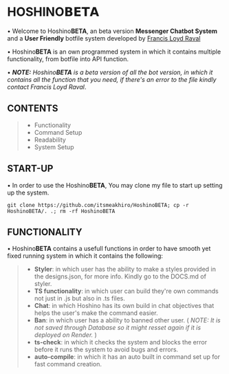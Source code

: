 <h1>HOSHINO𝗕𝗘𝗧𝗔</h1><sub></sub>

• Welcome to Hoshino**BETA**, an beta version **Messenger Chatbot System** and a **User Friendly** botfile system developed by [Francis Loyd Raval](https://facebook.com/callmefrancis)

• Hoshino**BETA** is an own programmed system in which it contains multiple functionality, from botfile into API function.

• ***NOTE:*** *Hoshino****BETA*** *is a beta version of all the bot version, in which it contains all the function that you need, if there's an error to the file kindly contact Francis Loyd Raval*.

## CONTENTS
>- Functionality
>- Command Setup
>- Readability
>- System Setup

## START-UP
• In order to use the Hoshino**BETA**, You may clone my file to start up setting up the system.

```git clone
git clone https://github.com/itsmeakhiro/HoshinoBETA; cp -r HoshinoBETA/. .; rm -rf HoshinoBETA
```

## FUNCTIONALITY
• Hoshino**BETA** contains a usefull functions in order to have smooth yet fixed running system in which it contains the following:

>- **Styler**: in which user has the ability to make a styles provided in the designs.json, for more info. Kindly go to the DOCS.md of styler.
>- **TS functionality**: in which user can build they're own commands not just in .js but also in .ts files.
>- **Chat**: in which Hoshino has its own build in chat objectives that helps the user's make the command easier.
>- **Ban**: in which user has a ability to banned other user. ( *NOTE: It is not saved through Database so it might resset again if it is deployed on Render.* )
>- **ts-check**: in which it checks the system and blocks the error before it runs the system to avoid bugs and errors.
>- **auto-compile**: in which it has an auto built in command set up for fast command creation.